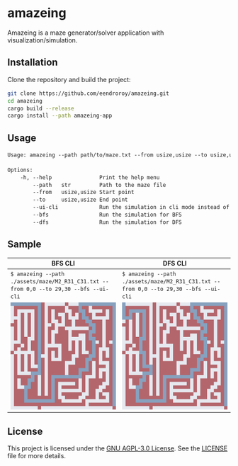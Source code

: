 # amazeing

Amazeing is a maze generator/solver application with visualization/simulation.

## Installation

Clone the repository and build the project:

```sh
git clone https://github.com/eendroroy/amazeing.git
cd amazeing
cargo build --release
cargo install --path amazeing-app
```

## Usage

```txt
Usage: amazeing --path path/to/maze.txt --from usize,usize --to usize,usize <--bfs|--dfs> [--ui-cli]

Options:
    -h, --help               Print the help menu
        --path   str         Path to the maze file
        --from   usize,usize Start point
        --to     usize,usize End point
        --ui-cli             Run the simulation in cli mode instead of gui
        --bfs                Run the simulation for BFS
        --dfs                Run the simulation for DFS
```

## Sample

| BFS CLI                                                                               | DFS CLI                                                                               |
|---------------------------------------------------------------------------------------|---------------------------------------------------------------------------------------|
| `$ amazeing --path ./assets/maze/M2_R31_C31.txt --from 0,0 --to 29,30 --bfs --ui-cli` | `$ amazeing --path ./assets/maze/M2_R31_C31.txt --from 0,0 --to 29,30 --bfs --ui-cli` |
| ![bfs_cli.png](assets/images/bfs_cli.png)                                             | ![dfs_cli.png](assets/images/dfs_cli.png)                                             |

## License

This project is licensed under the [GNU AGPL-3.0 License](https://www.gnu.org/licenses/agpl-3.0.html). See
the [LICENSE](./LICENSE) file for more details.
